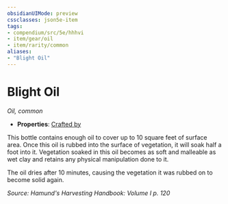 ```yaml
---
obsidianUIMode: preview
cssclasses: json5e-item
tags:
- compendium/src/5e/hhhvi
- item/gear/oil
- item/rarity/common
aliases: 
- "Blight Oil"
---
```

# Blight Oil
*Oil, common*  

- **Properties**: [Crafted by](/compendium/rules/item-properties.md#Crafted%20by)

This bottle contains enough oil to cover up to 10 square feet of surface area. Once this oil is rubbed into the surface of vegetation, it will soak half a foot into it. Vegetation soaked in this oil becomes as soft and malleable as wet clay and retains any physical manipulation done to it.

The oil dries after 10 minutes, causing the vegetation it was rubbed on to become solid again.

*Source: Hamund's Harvesting Handbook: Volume I p. 120*